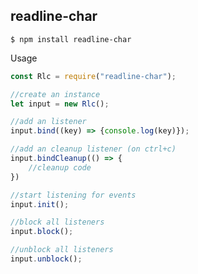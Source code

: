 ## readline-char
`$ npm install readline-char`

Usage
```js
const Rlc = require("readline-char");

//create an instance
let input = new Rlc();

//add an listener
input.bind((key) => {console.log(key)});

//add an cleanup listener (on ctrl+c)
input.bindCleanup(() => {
    //cleanup code
})

//start listening for events
input.init();

//block all listeners
input.block();

//unblock all listeners
input.unblock();
```